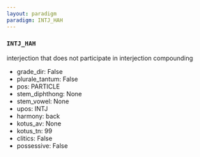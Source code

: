 ```yaml
---
layout: paradigm
paradigm: INTJ_HAH
---
```

### ` INTJ_HAH `

interjection that does not participate in interjection compounding
* grade_dir: False
* plurale_tantum: False
* pos: PARTICLE
* stem_diphthong: None
* stem_vowel: None
* upos: INTJ
* harmony: back
* kotus_av: None
* kotus_tn: 99
* clitics: False
* possessive: False

